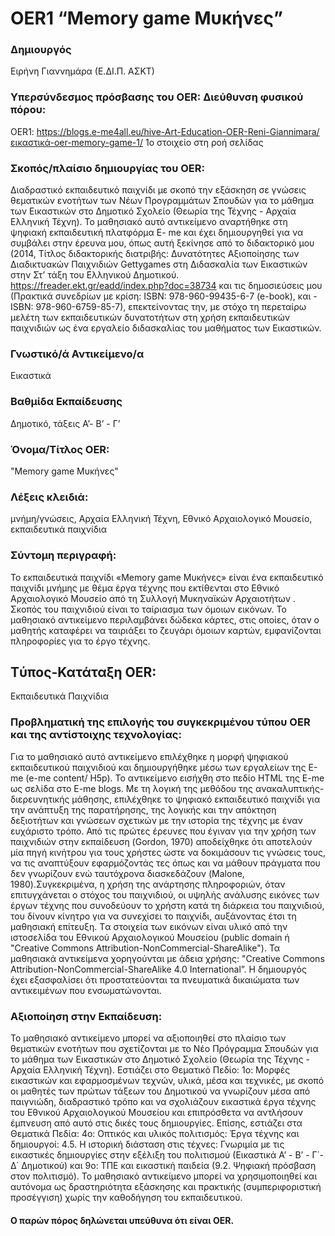 # OER1 “Memory game Μυκήνες” 
### Δημιουργός 
Ειρήνη Γιαννημάρα (Ε.ΔΙ.Π. ΑΣΚΤ)

### Υπερσύνδεσμος πρόσβασης του OER: Διεύθυνση φυσικού πόρου:

OER1: <https://blogs.e-me4all.eu/hive-Art-Education-OER-Reni-Giannimara/εικαστικά-oer-memory-game-1/>
1ο στοιχείο στη ροή σελίδας

### Σκοπός/πλαίσιο δημιουργίας του OER: ###   
 Διαδραστικό εκπαιδευτικό παιχνίδι με σκοπό την εξάσκηση σε γνώσεις θεματικών ενοτήτων των Νέων Προγραμμάτων Σπουδών για το μάθημα των Εικαστικών στο Δημοτικό Σχολείο (Θεωρία της Τέχνης - Αρχαία Ελληνική Τέχνη). Το μαθησιακό αυτό αντικείμενο αναρτήθηκε στη ψηφιακή εκπαιδευτική πλατφόρμα E- me και έχει δημιουργηθεί για να συμβάλει στην έρευνα μου, όπως αυτή ξεκίνησε από το διδακτορικό μου (2014, Τίτλος διδακτορικής διατριβής: Δυνατότητες Αξιοποίησης των Διαδικτυακών Παιχνιδιών Gettygames στη Διδασκαλία των Εικαστικών στην Στ’ τάξη του Ελληνικού Δημοτικού.  <https://freader.ekt.gr/eadd/index.php?doc=38734>  και τις δημοσιεύσεις μου (Πρακτικά συνεδρίων με κρίση: ISBN: 978-960-99435-6-7 (e-book), και - ISBN:  978-960-6759-85-7), επεκτείνοντας την, με στόχο τη περεταίρω μελέτη των εκπαιδευτικών δυνατοτήτων στη χρήση εκπαιδευτικών παιχνιδιών ως ένα εργαλείο διδασκαλίας του μαθήματος των Εικαστικών.

### Γνωστικό/ά Αντικείμενο/α ###  
 Εικαστικά

### Βαθμίδα Εκπαίδευσης ###
Δημοτικό, τάξεις Α’- Β’ - Γ’

### Όνομα/Τίτλος OER:
 "Memory game Μυκήνες"  

### Λέξεις κλειδιά: ### 
μνήμη/γνώσεις, Αρχαία Ελληνική Τέχνη, Εθνικό Αρχαιολογικό Μουσείο, εκπαιδευτικά παιχνίδια 

### Σύντομη περιγραφή:  
Το εκπαιδευτικά παιχνίδι «Memory game Μυκήνες»  είναι ένα εκπαιδευτικό παιχνίδι μνήμης με θέμα έργα τέχνης που εκτίθενται στο Εθνικό Αρχαιολογικό Μουσείο από τη Συλλογή Μυκηναϊκών Αρχαιοτήτων . Σκοπός του παιχνιδιού είναι το ταίριασμα των όμοιων εικόνων. Το μαθησιακό αντικείμενο περιλαμβάνει δώδεκα κάρτες, στις οποίες, όταν ο μαθητής καταφέρει να ταιριάξει το ζευγάρι όμοιων καρτών, εμφανίζονται πληροφορίες για το έργο τέχνης.  


##  Tύπος-Κατάταξη OER:

Εκπαιδευτικά Παιχνίδια  

### Προβληματική της επιλογής του συγκεκριμένου τύπου OER και της αντίστοιχης τεχνολογίας: 
Για το μαθησιακό αυτό αντικείμενο επιλέχθηκε η μορφή ψηφιακού εκπαιδευτικού παιχνιδιού και δημιουργήθηκε μέσω των εργαλείων της E-me (e-me content/ H5p). Το αντικείμενο εισήχθη στο πεδίο ΗΤΜL της E-me ως σελίδα στο E-me blogs. Με τη λογική της μεθόδου της ανακαλυπτικής-διερευνητικής μάθησης, επιλέχθηκε το ψηφιακό εκπαιδευτικό παιχνίδι για την ανάπτυξη της παρατήρησης, της λογικής και την απόκτηση δεξιοτήτων και γνώσεων σχετικών με την ιστορία της τέχνης με έναν ευχάριστο τρόπο.  Από τις πρώτες έρευνες που έγιναν για την χρήση των παιχνιδιών στην εκπαίδευση (Gordon, 1970) αποδείχθηκε ότι αποτελούν μία πηγή κινήτρου για τους χρήστες ώστε να δοκιμάσουν τις γνώσεις τους, να τις αναπτύξουν εφαρμόζοντάς τες όπως και να μάθουν πράγματα που δεν γνωρίζουν ενώ ταυτόχρονα διασκεδάζουν (Malone, 1980).Συγκεκριμένα, η χρήση της ανάρτησης πληροφοριών, όταν επιτυγχάνεται ο στόχος του παιχνιδιού, οι υψηλής ανάλυσης εικόνες των έργων τέχνης που συνοδεύουν το χρήστη κατά τη διάρκεια του παιχνιδιού, του δίνουν κίνητρο για να συνεχίσει το παιχνίδι, αυξάνοντας έτσι τη μαθησιακή επίτευξη.
Tα στοιχεία  των εικόνων είναι υλικό από την ιστοσελίδα του Εθνικού Αρχαιολογικού Μουσείου (public domain ή "Creative Commons Attribution-NonCommercial-ShareAlike"). Τα μαθησιακά αντικείμενα χορηγούνται με άδεια χρήσης: "Creative Commons Attribution-NonCommercial-ShareAlike 4.0 International”. Η δημιουργός έχει εξασφαλίσει ότι προστατεύονται τα πνευματικά δικαιώματα των αντικειμένων που ενσωματώνονται. 

### Αξιοποίηση στην Εκπαίδευση: 
Το μαθησιακό αντικείμενο  μπορεί να αξιοποιηθεί στο πλαίσιο των θεματικών ενοτήτων που σχετίζονται με το Νέο Πρόγραμμα Σπουδών για το μάθημα των Εικαστικών στο Δημοτικό Σχολείο (Θεωρία της Τέχνης - Αρχαία Ελληνική Τέχνη). Εστιάζει στο Θεματικό Πεδίο: 1o: Μορφές εικαστικών και εφαρμοσμένων τεχνών, υλικά, μέσα και τεχνικές, με σκοπό οι μαθητές των πρώτων τάξεων του Δημοτικού να γνωρίζουν μέσα από παιγνιώδη, διαδραστικό τρόπο και να σχολιάζουν εικαστικά έργα τέχνης του Εθνικού Αρχαιολογικού Μουσείου και επιπρόσθετα να αντλήσουν έμπνευση από αυτό στις δικές τους δημιουργίες. Επίσης, εστιάζει  στα Θεματικά Πεδία: 4ο: Οπτικός και υλικός πολιτισμός: Έργα τέχνης και δημιουργοί:  4.5. Η ιστορική διάσταση στις τέχνες: Γνωριμία με τις εικαστικές δημιουργίες στην εξέλιξη του πολιτισμού (Εικαστικά Α’ - Β’ - Γ΄- Δ΄ Δημοτικού) και 9ο: ΤΠΕ και εικαστική παιδεία (9.2. Ψηφιακή πρόσβαση στον πολιτισμό). Το μαθησιακό αντικείμενο μπορεί να χρησιμοποιηθεί και αυτόνομα ως δραστηριότητα εξάσκησης και πρακτικής (συμπεριφοριστική προσέγγιση) χωρίς την καθοδήγηση του εκπαιδευτικού.

#### Ο παρών πόρος δηλώνεται υπεύθυνα ότι είναι OER.


